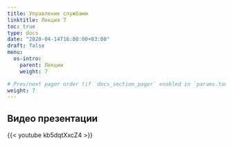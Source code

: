 ```yaml
---
title: Управление службами
linktitle: Лекция 7
toc: true
type: docs
date: "2020-04-14T16:00:00+03:00"
draft: false
menu:
  os-intro:
    parent: Лекции
    weight: 7

# Prev/next pager order (if `docs_section_pager` enabled in `params.toml`)
weight: 7
---
```


## Видео презентации

{{< youtube kb5dqtXxcZ4 >}}
